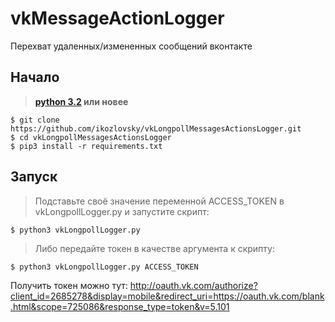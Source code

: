 # vkMessageActionLogger
Перехват удаленных/измененных сообщений вконтакте


Начало
------------
> **[python 3.2](https://python.org/) или новее**

    $ git clone https://github.com/ikozlovsky/vkLongpollMessagesActionsLogger.git
    $ cd vkLongpollMessagesActionsLogger
    $ pip3 install -r requirements.txt

Запуск
------------
>    Подставьте своё значение переменной ACCESS_TOKEN в vkLongpollLogger.py и запустите скрипт:
    
    $ python3 vkLongpollLogger.py
    
>    Либо передайте токен в качестве аргумента к скрипту:
    
    $ python3 vkLongpollLogger.py ACCESS_TOKEN


Получить токен можно тут: http://oauth.vk.com/authorize?client_id=2685278&display=mobile&redirect_uri=https://oauth.vk.com/blank.html&scope=725086&response_type=token&v=5.101
